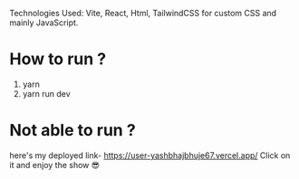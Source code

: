 Technologies Used: Vite, React, Html, TailwindCSS for custom CSS and mainly JavaScript.

# How to run ?
 1. yarn
 2. yarn run dev

# Not able to run ?
 here's my deployed link- https://user-yashbhajbhuje67.vercel.app/
 Click on it and enjoy the show 😎

